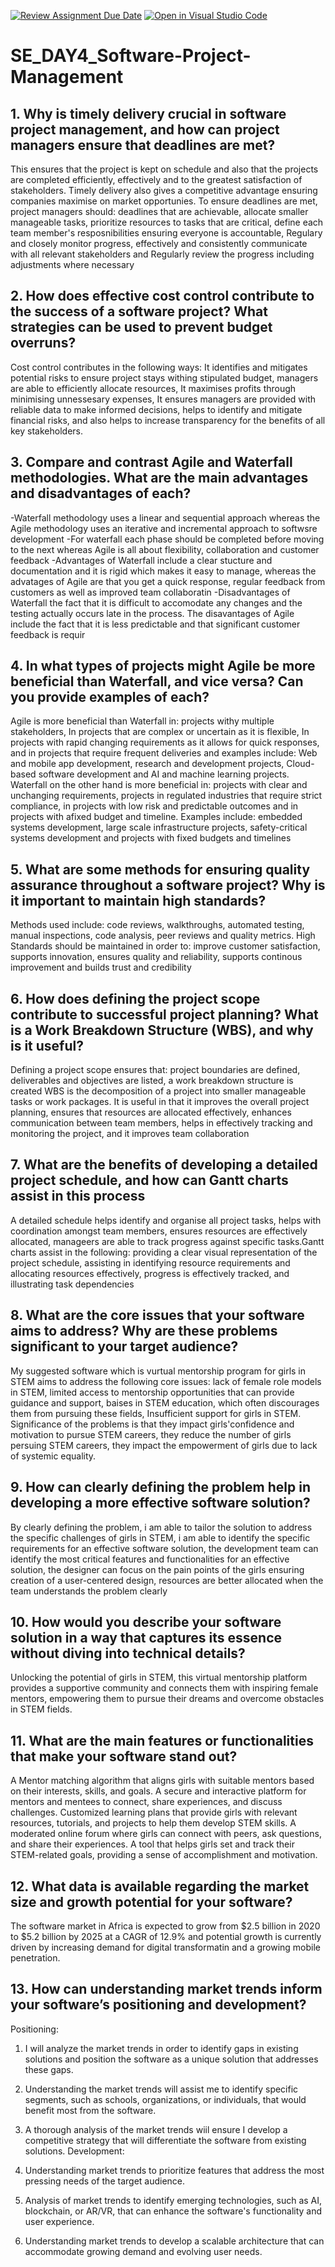 [![Review Assignment Due Date](https://classroom.github.com/assets/deadline-readme-button-22041afd0340ce965d47ae6ef1cefeee28c7c493a6346c4f15d667ab976d596c.svg)](https://classroom.github.com/a/9pw6JKcu)
[![Open in Visual Studio Code](https://classroom.github.com/assets/open-in-vscode-2e0aaae1b6195c2367325f4f02e2d04e9abb55f0b24a779b69b11b9e10269abc.svg)](https://classroom.github.com/online_ide?assignment_repo_id=18495829&assignment_repo_type=AssignmentRepo)
# SE_DAY4_Software-Project-Management
## 1. Why is timely delivery crucial in software project management, and how can project managers ensure that deadlines are met?
This ensures that the project is kept on schedule and also that the projects are completed efficiently, effectively and to the greatest satisfaction of stakeholders. Timely delivery also gives a competitive advantage ensuring companies maximise on market opportunies. 
To ensure deadlines are met, project managers should: deadlines that are achievable, allocate smaller manageable tasks, prioritize resources to tasks that are critical, define each team member's resposnibilities ensuring everyone is accountable, Regulary and closely monitor progress, effectively and consistently communicate with all relevant stakeholders and Regularly review the progress including adjustments where necessary
## 2. How does effective cost control contribute to the success of a software project? What strategies can be used to prevent budget overruns?
Cost control contributes in the following ways: It identifies and mitigates potential risks to ensure project stays withing stipulated budget, managers are able to efficiently allocate resources, It maximises profits through minimising unnessesary expenses, It ensures managers are provided with reliable data to make informed decisions, helps to identify and mitigate financial risks, and also helps to increase transparency for the benefits of all key stakeholders.

## 3. Compare and contrast Agile and Waterfall methodologies. What are the main advantages and disadvantages of each?
-Waterfall methodology uses a linear and sequential approach whereas the Agile methodology uses an iterative and incremental approach to softwsre development
-For waterfall each phase should be completed before moving to the next whereas Agile is all about flexibility, collaboration and customer feedback
-Advantages of Waterfall include a clear stucture and documentation and it is rigid which makes it easy to manage, whereas the advatages of Agile are that you get a quick response, regular feedback from customers as well as improved team collaboratin
-Disadvantages of Waterfall the fact that it is difficult to accomodate any changes and the testing actually occurs late in the process. The disavantages of Agile include the fact that it is less predictable and that significant customer feedback is requir

## 4. In what types of projects might Agile be more beneficial than Waterfall, and vice versa? Can you provide examples of each?
Agile is more beneficial than Waterfall in: projects withy multiple stakeholders, In projects that are complex or uncertain as it is flexible, In projects with rapid changing requirements as it allows for quick responses, and in projects that require frequent deliveries and examples include: Web and mobile app development, research and development projects, Cloud-based software development and AI and machine learning projects.
Waterfall on the other hand is more beneficial in: projects with clear and unchanging requirements, projects in regulated industries that require strict compliance, in projects with low risk and predictable outcomes and in projects with afixed budget and timeline. Examples include: embedded systems development, large scale infrastructure projects, safety-critical systems development and projects with fixed budgets and timelines

## 5. What are some methods for ensuring quality assurance throughout a software project? Why is it important to maintain high standards?
Methods used include: code reviews, walkthroughs, automated testing, manual inspections, code analysis, peer reviews and quality metrics. 
High Standards should be maintained in order to: improve customer satisfaction, supports innovation, ensures  quality and reliability, supports continous improvement and builds trust and credibility
## 6. How does defining the project scope contribute to successful project planning? What is a Work Breakdown Structure (WBS), and why is it useful?
Defining a project scope ensures that: project boundaries are defined, deliverables and objectives are listed, a work breakdown structure is created
WBS is the decomposition of a project into smaller manageable tasks or work packages. It is useful in that it improves the overall project planning, ensures that resources are allocated effectively, enhances communication between team members, helps in effectively tracking and monitoring the project, and it improves team collaboration
## 7. What are the benefits of developing a detailed project schedule, and how can Gantt charts assist in this process
A detailed schedule helps identify and organise all project tasks, helps with coordination amongst team members, ensures resources are effectively allocated, manageers are able to track progress against specific tasks.Gantt charts assist in the following: providing a clear visual representation of the project schedule, assisting in identifying resource requirements and allocating resources effectively, progress is effectively tracked, and illustrating task dependencies
## 8. What are the core issues that your software aims to address? Why are these problems significant to your target audience?
My suggested software which is vurtual mentorship program for girls in STEM aims to address the following core issues: lack of female role models in STEM, limited access to mentorship opportunities that can provide guidance and support, baises in STEM education, which often discourages them from pursuing these fields, Insufficient support for girls in STEM. 
Significance of the problems is that they impact girls'confidence and motivation to pursue STEM careers, they reduce the number of girls persuing STEM careers, they impact the empowerment of girls due to lack of systemic equality.

## 9. How can clearly defining the problem help in developing a more effective software solution?
By clearly defining the problem, i am able to tailor the solution to address the specific challenges of girls in STEM, i am able to identify the specific requirements for an effective software solution, the development team can identify the most critical features and functionalities for an effective solution, the designer can focus on the pain points of the girls ensuring creation of a user-centered design, resources are better allocated when the team understands the problem clearly
## 10. How would you describe your software solution in a way that captures its essence without diving into technical details?
Unlocking the potential of girls in STEM, this virtual mentorship platform provides a supportive community and connects them with inspiring female mentors, empowering them to pursue their dreams and overcome obstacles in STEM fields.
## 11. What are the main features or functionalities that make your software stand out?
A Mentor matching algorithm that aligns girls with suitable mentors based on their interests, skills, and goals.
A secure and interactive platform for mentors and mentees to connect, share experiences, and discuss challenges.
Customized learning plans that provide girls with relevant resources, tutorials, and projects to help them develop STEM skills.
A moderated online forum where girls can connect with peers, ask questions, and share their experiences.
A tool that helps girls set and track their STEM-related goals, providing a sense of accomplishment and motivation.
## 12. What data is available regarding the market size and growth potential for your software?
The software market in Africa is expected to grow from $2.5 billion in 2020 to $5.2 billion by 2025 at a CAGR of 12.9% and potential growth is currently driven by increasing demand for digital transformatin and a growing mobile penetration.
## 13. How can understanding market trends inform your software’s positioning and development?
Positioning:
1. I will analyze the market trends in order to identify gaps in existing solutions and position the software as a unique solution that addresses these gaps.
2. Understanding the market trends will assist me to identify specific segments, such as schools, organizations, or individuals, that would benefit most from the software.
3. A thorough analysis of the market trends wiil ensure I develop a competitive strategy that will differentiate the software from existing solutions.
Development:

1. Understanding market trends to prioritize features that address the most pressing needs of the target audience.
2. Analysis of market trends to identify emerging technologies, such as AI, blockchain, or AR/VR, that can enhance the software's functionality and user experience.
3. Understanding market trends to develop a scalable architecture that can accommodate growing demand and evolving user needs.



